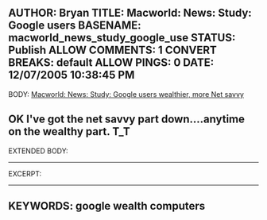 AUTHOR: Bryan
TITLE: Macworld: News: Study: Google users
BASENAME: macworld_news_study_google_use
STATUS: Publish
ALLOW COMMENTS: 1
CONVERT BREAKS: __default__
ALLOW PINGS: 0
DATE: 12/07/2005 10:38:45 PM
-----
BODY:
<a title="Macworld: News: Study: Google users wealthier, more Net savvy" href="http://www.macworld.com/news/2005/12/06/googlestudy/index.php?lsrc=mwrss">Macworld: News: Study: Google users wealthier, more Net savvy</a>

OK I've got the net savvy part down....anytime on the wealthy part. T_T
-----
EXTENDED BODY:

-----
EXCERPT:

-----
KEYWORDS:
google wealth computers
-----



